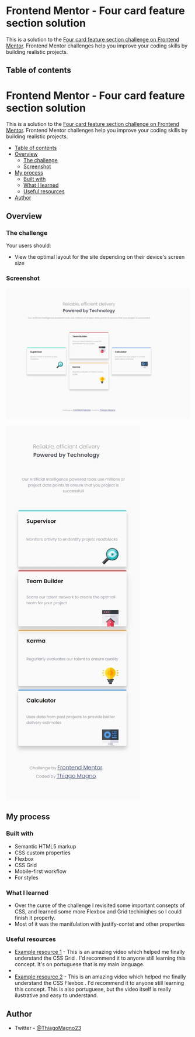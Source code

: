 
# Frontend Mentor - Four card feature section solution

This is a solution to the [Four card feature section challenge on Frontend Mentor](https://www.frontendmentor.io/challenges/four-card-feature-section-weK1eFYK). Frontend Mentor challenges help you improve your coding skills by building realistic projects. 

## Table of contents

  
# Frontend Mentor - Four card feature section solution


This is a solution to the [Four card feature section challenge on Frontend Mentor](https://www.frontendmentor.io/challenges/four-card-feature-section-weK1eFYK). Frontend Mentor challenges help you improve your coding skills by building realistic projects. 



  - [Table of contents](#table-of-contents)
  - [Overview](#overview)
    - [The challenge](#the-challenge)
    - [Screenshot](#screenshot)
  - [My process](#my-process)
    - [Built with](#built-with)
    - [What I learned](#what-i-learned)
    - [Useful resources](#useful-resources)
  - [Author](#author)



## Overview

### The challenge


Your users should:

- View the optimal layout for the site depending on their device's screen size

### Screenshot

![](./screenshots/desktop-four.jpeg)

![](./screenshots/mobile-four.jpeg)

## My process

### Built with

- Semantic HTML5 markup
- CSS custom properties
- Flexbox
- CSS Grid
- Mobile-first workflow
- For styles
  
### What I learned
- Over the curse of the challenge I revisited some important consepts of CSS, and learned some more Flexbox and Grid techiniqhes so I could finish it properly.
- Most of it was the manifulation with justify-contet and other properties  
  
### Useful resources


- [Example resource 1](https://www.youtube.com/watch?v=HN1UjzRSdBk) - This is an amazing video which helped me finally understand the CSS Grid . I'd recommend it to anyone still learning this concept. It's on portuguese that is my main language.
- 
- [Example resource 2](https://www.youtube.com/watch?v=HN1UjzRSdBk) - This is an amazing video which helped me finally understand the CSS Flexbox . I'd recommend it to anyone still learning this concept. This is also portuguese, but the video itself is really ilustrative and easy to understand.


## Author

- Twitter - [@ThiagoMagno23](https://www.twitter.com/)



